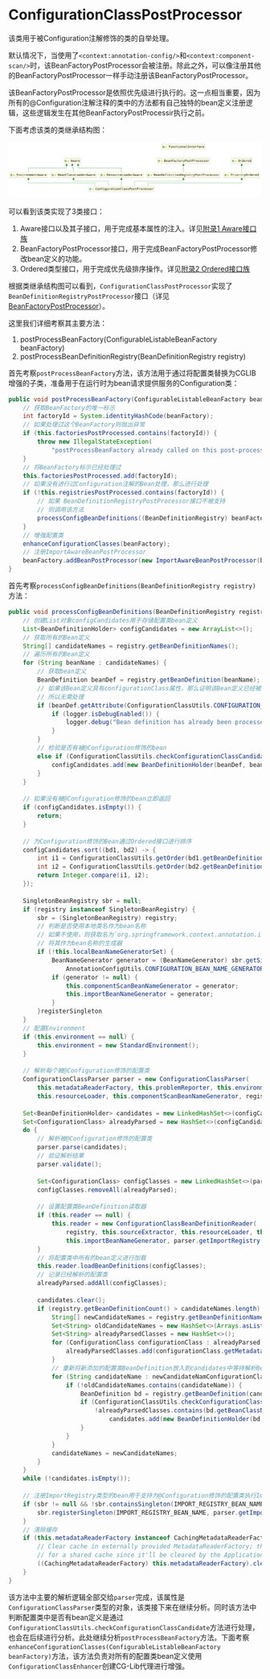 # ConfigurationClassPostProcessor

该类用于被Configuration注解修饰的类的自举处理。

默认情况下，当使用了`<context:annotation-config/>`和`<context:component-scan/>`时，该BeanFactoryPostProcessor会被注册。除此之外，可以像注册其他的BeanFactoryPostProcessor一样手动注册该BeanFactoryPostProcessor。

该BeanFactoryPostProcessor是依照优先级进行执行的。这一点相当重要，因为所有的@Configuration注解注释的类中的方法都有自己独特的bean定义注册逻辑，这些逻辑发生在其他BeanFactoryPostProcessir执行之前。

下面考虑该类的类继承结构图：

![ConfigurationClassPostProcessor类继承结构图](./ConfigurationClassPostProcessor类继承结构图.png)

可以看到该类实现了3类接口：

1. Aware接口以及其子接口，用于完成基本属性的注入。详见[附录1 Aware接口族](./../附录/1.Aware接口族/1.Aware接口.md)
2. BeanFactoryPostProcessor接口，用于完成BeanFactoryPostProcessor修改bean定义的功能。
3. Ordered类型接口，用于完成优先级排序操作。详见[附录2 Ordered接口族](./../附录/2.Ordered接口族/1.Ordered接口.md)

根据类继承结构图可以看到，`ConfigurationClassPostProcessor`实现了`BeanDefinitionRegistryPostProcessor`接口（详见[BeanFactoryPostProcessor](../../附录/4.BeanFactoryPostProcessor接口族/1.BeanFactoryPostProcessor.md)）。

这里我们详细考察其主要方法：

1. postProcessBeanFactory(ConfigurableListableBeanFactory beanFactory)
2. postProcessBeanDefinitionRegistry(BeanDefinitionRegistry registry)

首先考察`postProcessBeanFactory`方法，该方法用于通过将配置类替换为CGLIB增强的子类，准备用于在运行时为bean请求提供服务的Configuration类：

```java
public void postProcessBeanFactory(ConfigurableListableBeanFactory beanFactory) {
    // 获取BeanFactory的唯一标示
    int factoryId = System.identityHashCode(beanFactory);
    // 如果处理过这个BeanFactory则抛出异常
    if (this.factoriesPostProcessed.contains(factoryId)) {
        throw new IllegalStateException(
            "postProcessBeanFactory already called on this post-processor against " + beanFactory);
    }
    // 将BeanFactory标示已经处理过
    this.factoriesPostProcessed.add(factoryId);
    // 如果没有进行过Configuration注解的Bean处理，那么进行处理
    if (!this.registriesPostProcessed.contains(factoryId)) {
        // 如果 BeanDefinitionRegistryPostProcessor接口不被支持
        // 则调用该方法
        processConfigBeanDefinitions((BeanDefinitionRegistry) beanFactory);
    }
    // 增强配置类
    enhanceConfigurationClasses(beanFactory);
    // 注册ImportAwareBeanPostProcessor
    beanFactory.addBeanPostProcessor(new ImportAwareBeanPostProcessor(beanFactory));
}
```

首先考察`processConfigBeanDefinitions(BeanDefinitionRegistry registry)`方法：

```java
public void processConfigBeanDefinitions(BeanDefinitionRegistry registry) {
    // 创建List对象configCandidates用于存储配置类bean定义
    List<BeanDefinitionHolder> configCandidates = new ArrayList<>();
    // 获取所有的Bean定义
    String[] candidateNames = registry.getBeanDefinitionNames();
    // 遍历所有的Bean定义
    for (String beanName : candidateNames) {
        // 获取bean定义
        BeanDefinition beanDef = registry.getBeanDefinition(beanName);
        // 如果该Bean定义具有configurationClass属性，那么证明该Bean定义已经被处理过了
        // 所以无需处理
        if (beanDef.getAttribute(ConfigurationClassUtils.CONFIGURATION_CLASS_ATTRIBUTE) != null) {
            if (logger.isDebugEnabled()) {
                logger.debug("Bean definition has already been processed as a configuration class: " + beanDef);
            }
        }
        // 检验是否有被@Configuration修饰的bean
        else if (ConfigurationClassUtils.checkConfigurationClassCandidate(beanDef, this.metadataReaderFactory)) {
            configCandidates.add(new BeanDefinitionHolder(beanDef, beanName));
        }
    }

    // 如果没有被@Configuration修饰的bean立即返回
    if (configCandidates.isEmpty()) {
        return;
    }

    // 为Configuration修饰的Bean通过Ordered接口进行排序
    configCandidates.sort((bd1, bd2) -> {
        int i1 = ConfigurationClassUtils.getOrder(bd1.getBeanDefinition());
        int i2 = ConfigurationClassUtils.getOrder(bd2.getBeanDefinition());
        return Integer.compare(i1, i2);
    });

    SingletonBeanRegistry sbr = null;
    if (registry instanceof SingletonBeanRegistry) {
        sbr = (SingletonBeanRegistry) registry;
        // 判断是否使用本地类名作为bean名称
        // 如果不使用，则获取名为`org.springframework.context.annotation.internalConfigurationBeanNameGenerator`的bean
        // 将其作为bean名称的生成器
        if (!this.localBeanNameGeneratorSet) {
            BeanNameGenerator generator = (BeanNameGenerator) sbr.getSingleton(
                AnnotationConfigUtils.CONFIGURATION_BEAN_NAME_GENERATOR);
            if (generator != null) {
                this.componentScanBeanNameGenerator = generator;
                this.importBeanNameGenerator = generator;
            }
        }registerSingleton
    }
    // 配置Environment
    if (this.environment == null) {
        this.environment = new StandardEnvironment();
    }

    // 解析每个被@Configuration修饰的配置类
    ConfigurationClassParser parser = new ConfigurationClassParser(
        this.metadataReaderFactory, this.problemReporter, this.environment,
        this.resourceLoader, this.componentScanBeanNameGenerator, registry);

    Set<BeanDefinitionHolder> candidates = new LinkedHashSet<>(configCandidregisterSingletonates);
    Set<ConfigurationClass> alreadyParsed = new HashSet<>(configCandidates.size());
    do {
        // 解析被@Configuration修饰的配置类
        parser.parse(candidates);
        // 验证解析结果
        parser.validate();

        Set<ConfigurationClass> configClasses = new LinkedHashSet<>(parser.getConfigurationClasses());
        configClasses.removeAll(alreadyParsed);

        // 设置配置类BeanDefinition读取器
        if (this.reader == null) {
            this.reader = new ConfigurationClassBeanDefinitionReader(
                registry, this.sourceExtractor, this.resourceLoader, this.environment,
                this.importBeanNameGenerator, parser.getImportRegistry());
        }
        // 将配置类中所有的bean定义进行加载
        this.reader.loadBeanDefinitions(configClasses);
        // 记录已经解析的配置类
        alreadyParsed.addAll(configClasses);

        candidates.clear();
        if (registry.getBeanDefinitionCount() > candidateNames.length) {
            String[] newCandidateNames = registry.getBeanDefinitionNames();
            Set<String> oldCandidateNames = new HashSet<>(Arrays.asList(candidateNames));
            Set<String> alreadyParsedClasses = new HashSet<>();
            for (ConfigurationClass configurationClass : alreadyParsed) {
                alreadyParsedClasses.add(configurationClass.getMetadata().getClassName());
            }
            // 重新将新添加的配置类BeanDefinition放入到candidates中等待解析BeanDefinition
            for (String candidateName : newCandidateNamConfigurationClassUtils.checkConfigurationClassCandidatees) {
                if (!oldCandidateNames.contains(candidateName)) {
                    BeanDefinition bd = registry.getBeanDefinition(candidateName);
                    if (ConfigurationClassUtils.checkConfigurationClassCandidate(bd, this.metadataReaderFactory) &&
                        !alreadyParsedClasses.contains(bd.getBeanClassName())) {
                            candidates.add(new BeanDefinitionHolder(bd, candidateName));
                    }
                }
            }
            candidateNames = newCandidateNames;
        }
    }
    while (!candidates.isEmpty());

    // 注册ImportRegistry类型的bean用于支持为@Configuration修饰的配置类执行ImportAware所要求的操作
    if (sbr != null && !sbr.containsSingleton(IMPORT_REGISTRY_BEAN_NAME)) {
        sbr.registerSingleton(IMPORT_REGISTRY_BEAN_NAME, parser.getImportRegistry());
    }
    // 清除缓存
    if (this.metadataReaderFactory instanceof CachingMetadataReaderFactory) {
        // Clear cache in externally provided MetadataReaderFactory; this is a no-op
        // for a shared cache since it'll be cleared by the ApplicationContext.
        ((CachingMetadataReaderFactory) this.metadataReaderFactory).clearCache();
    }
}
```

该方法中主要的解析逻辑全部交给`parser`完成，该属性是`ConfigurationClassParser`类型的对象，该类接下来在继续分析。同时该方法中判断配置类中是否有bean定义是通过`ConfigurationClassUtils.checkConfigurationClassCandidate`方法进行处理，也会在后续进行分析。此处继续分析`postProcessBeanFactory`方法。下面考察`enhanceConfigurationClasses(ConfigurableListableBeanFactory beanFactory)`方法，该方法负责对所有的配置类bean定义使用`ConfigurationClassEnhancer`创建CG-Lib代理进行增强。
